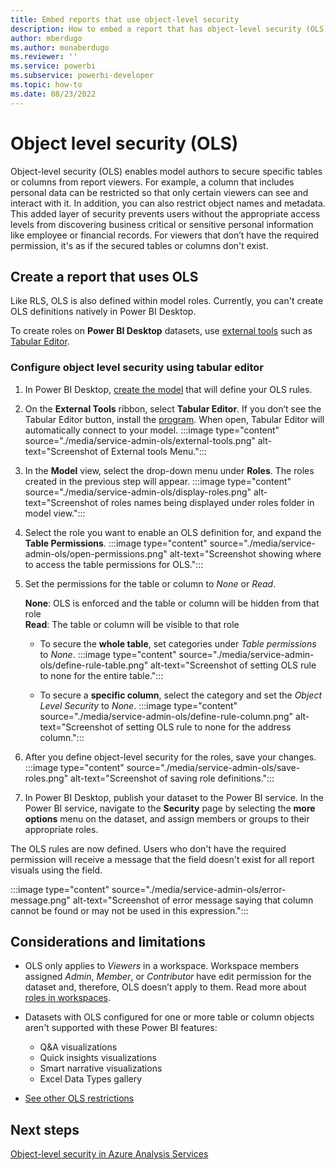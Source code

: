 ```yaml
---
title: Embed reports that use object-level security
description: How to embed a report that has object-level security (OLS).
author: mberdugo
ms.author: monaberdugo
ms.reviewer: ''
ms.service: powerbi
ms.subservice: powerbi-developer
ms.topic: how-to
ms.date: 08/23/2022
---
```


# Object level security (OLS)

Object-level security (OLS) enables model authors to secure specific tables or columns from report viewers. For example, a column that includes personal data can be restricted so that only certain viewers can see and interact with it. In addition, you can also restrict object names and metadata. This added layer of security prevents users without the appropriate access levels from discovering business critical or sensitive personal information like employee or financial records. For viewers that don’t have the required permission, it's as if the secured tables or columns don't exist.  

## Create a report that uses OLS

Like RLS, OLS is also defined within model roles. Currently, you can't create OLS definitions natively in Power BI Desktop.

To create roles on **Power BI Desktop** datasets, use [external tools](../transform-model/desktop-external-tools.md) such as [Tabular Editor](https://tabulareditor.github.io/).  

### Configure object level security using tabular editor

1. In Power BI Desktop, [create the model](service-admin-rls.md#define-roles-and-rules-in-power-bi-desktop) that will define your OLS rules.

2. On the **External Tools** ribbon, select **Tabular Editor**. If you don’t see the Tabular Editor button, install the [program](https://tabulareditor.github.io). When open, Tabular Editor will automatically connect to your model.
  :::image type="content" source="./media/service-admin-ols/external-tools.png" alt-text="Screenshot of External tools Menu.":::

3. In the **Model** view, select the drop-down menu under **Roles**. The roles created in the previous step will appear.
  :::image type="content" source="./media/service-admin-ols/display-roles.png" alt-text="Screenshot of roles names being displayed under roles folder in model view.":::

4. Select the role you want to enable an OLS definition for, and expand the **Table Permissions**.
   :::image type="content" source="./media/service-admin-ols/open-permissions.png" alt-text="Screenshot showing where to access the table permissions for OLS.":::

5. Set the permissions for the table or column to *None* or *Read*.

   **None**: OLS is enforced and the table or column will be hidden from that role  
   **Read**: The table or column will be visible to that role

    * To secure the **whole table**, set categories under *Table permissions* to *None*.
    :::image type="content" source="./media/service-admin-ols/define-rule-table.png" alt-text="Screenshot of setting OLS rule to none for the entire table.":::

    * To secure a **specific column**, select the category and set the *Object Level Security* to *None*.
    :::image type="content" source="./media/service-admin-ols/define-rule-column.png" alt-text="Screenshot of setting OLS rule to none for the address column.":::

6. After you define object-level security for the roles, save your changes.
  :::image type="content" source="./media/service-admin-ols/save-roles.png" alt-text="Screenshot of saving role definitions.":::

7. In Power BI Desktop, publish your dataset to the Power BI service. In the Power BI service, navigate to the **Security** page by selecting the **more options** menu on the dataset, and assign members or groups to their appropriate roles.

The OLS rules are now defined. Users who don't have the required permission will receive a message that the field doesn't exist for all report visuals using the field.

:::image type="content" source="./media/service-admin-ols/error-message.png" alt-text="Screenshot of error message saying that column cannot be found or may not be used in this expression.":::

## Considerations and limitations

* OLS only applies to *Viewers* in a workspace. Workspace members assigned *Admin*, *Member*, or *Contributor* have edit permission for the dataset and, therefore, OLS doesn’t apply to them. Read more about [roles in workspaces](../collaborate-share/service-roles-new-workspaces.md).

* Datasets with OLS configured for one or more table or column objects aren't supported with these Power BI features:

  * Q&A visualizations
  * Quick insights visualizations
  * Smart narrative visualizations
  * Excel Data Types gallery

* [See other OLS restrictions](/analysis-services/tabular-models/object-level-security#restrictions)

## Next steps

[Object-level security in Azure Analysis Services](/analysis-services/tabular-models/object-level-security)
